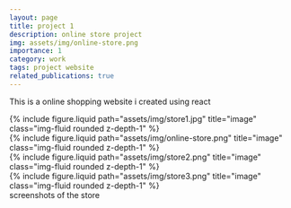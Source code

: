 ```yaml
---
layout: page
title: project 1
description: online store project
img: assets/img/online-store.png
importance: 1
category: work
tags: project website
related_publications: true
---
```


This is a online shopping website i created using react



<div class="row">
    <div class="col-sm mt-3 mt-md-0">
        {% include figure.liquid path="assets/img/store1.jpg" title="image" class="img-fluid rounded z-depth-1" %}
    </div>
</div>


<div class="row">
    <div class="col-sm mt-3 mt-md-0">
        {% include figure.liquid path="assets/img/online-store.png" title="image" class="img-fluid rounded z-depth-1" %}
    </div>
    <div class="col-sm mt-3 mt-md-0">
        {% include figure.liquid path="assets/img/store2.png" title="image" class="img-fluid rounded z-depth-1" %}
    </div>
    <div class="col-sm mt-3 mt-md-0">
        {% include figure.liquid path="assets/img/store3.png" title="image" class="img-fluid rounded z-depth-1" %}
    </div>
</div>
<div class="caption">
    screenshots of the store
</div>

